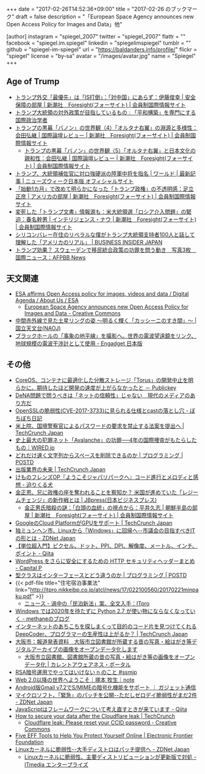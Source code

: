 +++
date = "2017-02-26T14:52:36+09:00"
title = "2017-02-26 のブックマーク"
draft = false
description = "「European Space Agency announces new Open Access Policy for Images and Data」他"

[author]
  instagram = "spiegel_2007"
  twitter = "spiegel_2007"
  flattr = ""
  facebook = "spiegel.im.spiegel"
  linkedin = "spiegelimspiegel"
  tumblr = ""
  github = "spiegel-im-spiegel"
  url = "https://baldanders.info/profile/"
  flickr = "spiegel"
  license = "by-sa"
  avatar = "/images/avatar.jpg"
  name = "Spiegel"
+++

## Age of Trump

- [トランプ外交「最優先」は「IS打倒」：「対中国」にあらず：伊藤俊幸 | 安全保障の部屋 | 新潮社　Foresight(フォーサイト) | 会員制国際情報サイト](http://www.fsight.jp/articles/-/42028)
- [トランプ大統領の対外政策が目指しているもの : 「平和構築」を専門にする国際政治学者](http://shinodahideaki.blog.jp/archives/13998313.html)
- [トランプの黒幕「バノン」の世界観（4）「オルタナ右翼」の淵源と多様性：会田弘継 | 国際論壇レビュー | 新潮社　Foresight(フォーサイト) | 会員制国際情報サイト](http://www.fsight.jp/articles/-/42017)
    - [トランプの黒幕「バノン」の世界観（5）「オルタナ右翼」と日本文化の親和性：会田弘継 | 国際論壇レビュー | 新潮社　Foresight(フォーサイト) | 会員制国際情報サイト](http://www.fsight.jp/articles/-/42035)
- [トランプ、大統領補佐官に対ロ強硬派の陸軍中将を指名 | ワールド | 最新記事 | ニューズウィーク日本版 オフィシャルサイト](http://www.newsweekjapan.jp/stories/world/2017/02/post-7023.php)
- [「始動1カ月」で改めて明らかになった「トランプ政権」の不透明感：足立正彦 | アメリカの部屋 | 新潮社　Foresight(フォーサイト) | 会員制国際情報サイト](http://www.fsight.jp/articles/-/42033)
- [変死した「トランプ文書」情報源も：米大統領選「ロシア介入問題」の緊迫：春名幹男 | インテリジェンス・ナウ | 新潮社　Foresight(フォーサイト) | 会員制国際情報サイト](http://www.fsight.jp/articles/-/42038)
- [シリコンバレー在住のリベラルな僕がトランプ大統領支持者100人と話して理解した「アメリカのリアル」 | BUSINESS INSIDER JAPAN](https://www.businessinsider.jp/post-1067)
- [トランプ効果？ スウェーデンで移民統合政策の功罪を問う動き　写真3枚　国際ニュース：AFPBB News](http://www.afpbb.com/articles/-/3118980)

## 天文関連

- [ESA affirms Open Access policy for images, videos and data / Digital Agenda / About Us / ESA](http://www.esa.int/About_Us/Digital_Agenda/ESA_affirms_Open_Access_policy_for_images_videos_and_data)
    - [European Space Agency announces new Open Access Policy for Images and Data - Creative Commons](https://creativecommons.org/2017/02/21/esa-oa/)
- [中間赤外線で見た土星リングの姿 〜明るく輝く「カッシーニのすき間」〜 | 国立天文台(NAOJ)](http://www.nao.ac.jp/news/science/2017/20170224-subaru.html)
- [ブラックホールの「事象の地平線」を撮影へ。世界の電波望遠鏡をリンク、地球規模の電波干渉計として使用 - Engadget 日本版](http://japanese.engadget.com/2017/02/21/4-a/)

## その他

- [CoreOS、コンテナに最適化した分散ストレージ「Torus」の開発中止を明らかに。期待したほど開発の速度が上がらなかったと － Publickey](http://www.publickey1.jp/blog/17/coreostorus_1.html)
- [DeNA問題で問うべきは「ネットの信頼性」じゃない　現代のメディアのあり方だ](https://www.buzzfeed.com/daisukefuruta/curation-internet-and-media)
- [OpenSSLの脆弱性(CVE-2017-3733)に見られる仕様とcastの落とし穴 - ぼちぼち日記](http://jovi0608.hatenablog.com/entry/2017/02/20/122531)
- [米上院、国境警察官によるパスワードの要求を禁止する法案を提出へ | TechCrunch Japan](http://jp.techcrunch.com/2017/02/21/20170220wyden-letter-dhs-passwords-warrantless-border-searches/)
- [史上最大の犯罪ネット「Avalanche」の功罪──4年の国際捜査がもたらしたもの｜WIRED.jp](http://wired.jp/2017/02/20/took-4-years-take/)
- [どれだけ速く文字列からスペースを削除できるのか | プログラミング | POSTD](http://postd.cc/how-quickly-can-you-remove-spaces-from-a-string/)
- [出版業界の未来 | TechCrunch Japan](http://jp.techcrunch.com/2017/02/21/20170220whats-next-for-books/)
- [けものフレンズOP『ようこそジャパリパークへ』コード進行とメロディと感想 - 迫りくる犬](http://motcho2.hateblo.jp/entry/2017/02/21/152333)
- [金正恩、兄に政権の座を奪われることを察知か？ 米国が進めていた「レジームチェンジ」の新作戦とは | JBpress(日本ビジネスプレス)](http://jbpress.ismedia.jp/articles/-/49240)
    - [金正男氏暗殺の謎：「白頭の血統」の視点から：平井久志 | 朝鮮半島の部屋 | 新潮社　Foresight(フォーサイト) | 会員制国際情報サイト](http://www.fsight.jp/articles/-/42024)
- [GoogleのCloud PlatformがGPUをサポート | TechCrunch Japan](http://jp.techcrunch.com/2017/02/22/20170221google-launches-gpu-support-for-its-cloud-platform/)
- [独ミュンヘン市、Linuxから「Windows」に回帰へ--市議会の目指すべきITの形とは - ZDNet Japan](https://japan.zdnet.com/article/35096820/)
- [【単位超入門】ピクセル、ドット、PPI、DPI、解像度、メートル、インチ、ポイント - Qiita](http://qiita.com/7968/items/61a1deff80721f412096)
- [WordPress をさらに安全にするための HTTP セキュリティヘッダーまとめ - Capital P](https://capitalp.jp/2017/02/21/http-security-headers/)
- [型クラスはインターフェースとどう違うのか | プログラミング | POSTD](http://postd.cc/how_do_type_classes_differ_from_interfaces/)
- {{< pdf-file title="住宅宿泊事業法" link="http://itpro.nikkeibp.co.jp/atcl/news/17/022100560/20170221minpaku.pdf" >}}
    - [ニュース - 渦中の「民泊新法」案、全文入手：ITpro](http://itpro.nikkeibp.co.jp/atcl/news/17/022100560/?rt=nocnt)
- [Windows では2020年を待たずに Python 2.7 が使い物にならなくなっていく - methaneのブログ](http://methane.hatenablog.jp/entry/mysqlclient-python-no-2)
- [インターネットのあちこちを探しまくって目的のコード片を見つけてくれるDeepCoder、プログラマーの生産性は上がるか？ | TechCrunch Japan](http://jp.techcrunch.com/2017/02/24/20170223deepcoder-builds-programs-using-code-it-finds-lying-around/)
- [大阪市：報道発表資料　大阪市立図書館が所蔵する昔の写真・絵はがき等デジタルアーカイブの画像をオープンデータ化します](http://www.city.osaka.lg.jp/hodoshiryo/kyoiku/0000390304.html)
    - [大阪市立図書館、図書館所蔵の昔の写真・絵はがき等の画像をオープンデータ化 | カレントアウェアネス・ポータル](http://www.current.ndl.go.jp/node/33536)
- [RSA暗号運用でやってはいけない n のこと #ssmjp](https://www.slideshare.net/sonickun/rsa-n-ssmjp)
- [Web 2.0以降の世界へようこそ｜塚本 牧生｜note](https://note.mu/tsukamoto/n/n0148bd126d9c)
- [Android版Gmail v7.2でS/MIMEの暗号化機能をサポート ｜ ガジェット通信](http://getnews.jp/archives/1638152)
- [マイクロソフト、「緊急」のパッチを公開--ただしゼロデイ脆弱性がまだ2件 - ZDNet Japan](https://japan.zdnet.com/article/35096988/)
- [JavaScriptはフレームワークについて考え直すときが来ています - Qiita](http://qiita.com/rana_kualu/items/de6d3d3fd32dfd1c4672)
- [How to secure your data after the Cloudflare leak | TechCrunch](https://techcrunch.com/2017/02/24/how-to-secure-your-data-after-the-cloudflare-leak/)
    - [Cloudflare leak: Please reset your CCID password - Creative Commons](https://creativecommons.org/2017/02/24/cloudflare-reset-ccid-password/)
- [Five EFF Tools to Help You Protect Yourself Online | Electronic Frontier Foundation](https://www.eff.org/deeplinks/2016/09/five-eff-tools-help-you-protect-yourself-online)
- [Linuxカーネルに脆弱性--大手ディストロはパッチ提供へ - ZDNet Japan](https://japan.zdnet.com/article/35097100/)
    - [Linuxカーネルに脆弱性、主要ディストリビューションが更新版で対処 - ITmedia エンタープライズ](http://www.itmedia.co.jp/enterprise/articles/1702/24/news069.html)
